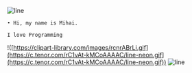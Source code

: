 ![line](https://github.com/bylickilabs/bylickilabs/assets/109308073/bfd77a60-d426-4470-b417-fdbab0166188) 
 
 
```yarn
• Hi, my name is Mihai.

I love Programming
``` 
!([https://clipart-library.com/images/rcnrABrLi.gif](https://c.tenor.com/rC1vAt-kMCoAAAAC/line-neon.gif](https://c.tenor.com/rC1vAt-kMCoAAAAC/line-neon.gif))
![line](https://github.com/bylickilabs/bylickilabs/assets/109308073/bfd77a60-d426-4470-b417-fdbab0166188) 
